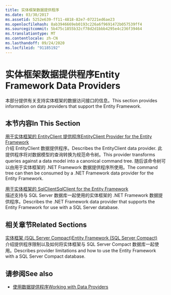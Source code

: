 ```yaml
---
title: 实体框架数据提供程序
ms.date: 03/30/2017
ms.assetid: 5252e639-ff11-4818-82e7-07221ed6ae23
ms.openlocfilehash: 8ab3946669eb0193c226a6f9691472b057539ff4
ms.sourcegitcommit: 5b475c1855b32cf78d2d1bbb4295e4c236f39464
ms.translationtype: MT
ms.contentlocale: zh-CN
ms.lasthandoff: 09/24/2020
ms.locfileid: "91185192"
---
```

# <a name="entity-framework-data-providers"></a><span data-ttu-id="5d346-102">实体框架数据提供程序</span><span class="sxs-lookup"><span data-stu-id="5d346-102">Entity Framework Data Providers</span></span>

<span data-ttu-id="5d346-103">本部分提供有关支持实体框架的数据访问接口的信息。</span><span class="sxs-lookup"><span data-stu-id="5d346-103">This section provides information on data providers that support the Entity Framework.</span></span>  
  
## <a name="in-this-section"></a><span data-ttu-id="5d346-104">本节内容</span><span class="sxs-lookup"><span data-stu-id="5d346-104">In This Section</span></span>  

 [<span data-ttu-id="5d346-105">用于实体框架的 EntityClient 提供程序</span><span class="sxs-lookup"><span data-stu-id="5d346-105">EntityClient Provider for the Entity Framework</span></span>](entityclient-provider-for-the-entity-framework.md)  
 <span data-ttu-id="5d346-106">介绍 EntityClient 数据提供程序。</span><span class="sxs-lookup"><span data-stu-id="5d346-106">Describes the EntityClient data provider.</span></span> <span data-ttu-id="5d346-107">此提供程序将对数据模型的查询转换为规范命令树。</span><span class="sxs-lookup"><span data-stu-id="5d346-107">This provider transforms queries against a data model into a canonical command tree.</span></span> <span data-ttu-id="5d346-108">随后该命令树可以由用于实体框架的 .NET Framework 数据提供程序所使用。</span><span class="sxs-lookup"><span data-stu-id="5d346-108">The command tree can then be consumed by a .NET Framework data provider for the Entity Framework.</span></span>  
  
 [<span data-ttu-id="5d346-109">用于实体框架的 SqlClient</span><span class="sxs-lookup"><span data-stu-id="5d346-109">SqlClient for the Entity Framework</span></span>](sqlclient-for-the-entity-framework.md)  
 <span data-ttu-id="5d346-110">描述支持与 SQL Server 数据库一起使用的实体框架的 .NET Framework 数据提供程序。</span><span class="sxs-lookup"><span data-stu-id="5d346-110">Describes the .NET Framework data provider that supports the Entity Framework for use with a SQL Server database.</span></span>  
  
## <a name="related-sections"></a><span data-ttu-id="5d346-111">相关章节</span><span class="sxs-lookup"><span data-stu-id="5d346-111">Related Sections</span></span>  

 <span data-ttu-id="5d346-112">[实体框架 (SQL Server Compact)](/previous-versions/sql/compact/sql-server-compact-4.0/cc835494(v=sql.110))</span><span class="sxs-lookup"><span data-stu-id="5d346-112">[Entity Framework (SQL Server Compact)](/previous-versions/sql/compact/sql-server-compact-4.0/cc835494(v=sql.110))</span></span>  
 <span data-ttu-id="5d346-113">介绍提供程序限制以及如何将实体框架与 SQL Server Compact 数据库一起使用。</span><span class="sxs-lookup"><span data-stu-id="5d346-113">Describes provider limitations and how to use the Entity Framework with a SQL Server Compact database.</span></span>  

## <a name="see-also"></a><span data-ttu-id="5d346-114">请参阅</span><span class="sxs-lookup"><span data-stu-id="5d346-114">See also</span></span>

- [<span data-ttu-id="5d346-115">使用数据提供程序</span><span class="sxs-lookup"><span data-stu-id="5d346-115">Working with Data Providers</span></span>](working-with-data-providers.md)
